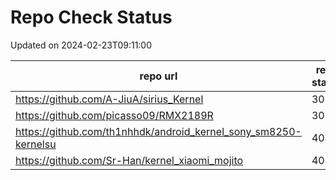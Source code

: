 # Repo Check Status

Updated on 2024-02-23T09:11:00

| repo url | repo status |
| -------- | -------- | 
|  https://github.com/A-JiuA/sirius_Kernel |  301 |
|  https://github.com/picasso09/RMX2189R |  301 |
|  https://github.com/th1nhhdk/android_kernel_sony_sm8250-kernelsu |  404 |
|  https://github.com/Sr-Han/kernel_xiaomi_mojito |  404 |
